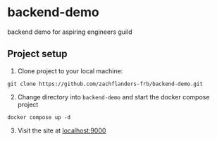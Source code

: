 # backend-demo
backend demo for aspiring engineers guild

## Project setup
1. Clone project to your local machine:
```
git clone https://github.com/zachflanders-frb/backend-demo.git
```
2. Change directory into `backend-demo` and start the docker compose project
```
docker compose up -d
```
3. Visit the site at [localhost:9000](http://localhost:9000)
